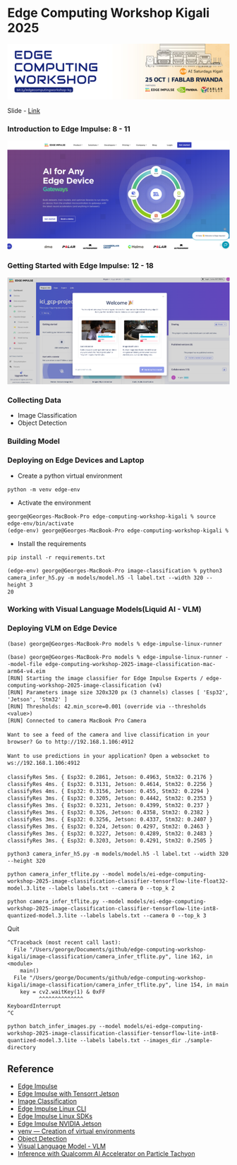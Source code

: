 # Edge Computing Workshop Kigali 2025

![Cover Image](./asset/header-image.jpg)

Slide - [Link](https://docs.google.com/presentation/d/1E56lccdfK-RObEJX98kK9nOLPP6bARF_jRshlebHVts/edit?usp=sharing) 


### Introduction to Edge Impulse: 8 - 11
![Edge Impulse Image](./asset/edge-impulse-cover.png)


### Getting Started with Edge Impulse: 12 - 18 

![Welcome Image](./asset/welcome.png)

### Collecting Data 
<!-- ![Welcome Image](./asset/welcome.png) -->
- Image Classification 
- Object Detection 

### Building Model 
<!-- ![Welcome Image](./asset/welcome.png) -->

### Deploying on Edge Devices and Laptop 
<!-- ![Welcome Image](./asset/welcome.png) -->

- Create a python virtual environment 
```
python -m venv edge-env
```
- Activate the environment
```
george@Georges-MacBook-Pro edge-computing-workshop-kigali % source edge-env/bin/activate
(edge-env) george@Georges-MacBook-Pro edge-computing-workshop-kigali % 
```

- Install the requirements
```
pip install -r requirements.txt
```

```
(edge-env) george@Georges-MacBook-Pro image-classification % python3 camera_infer_h5.py -m models/model.h5 -l label.txt --width 320 --height 3
20 
```

### Working with Visual Language Models(Liquid AI - VLM) 
<!-- ![Welcome Image](./asset/welcome.png) -->

### Deploying VLM on Edge Device 
<!-- ![Welcome Image](./asset/welcome.png) -->


```
(base) george@Georges-MacBook-Pro models % edge-impulse-linux-runner

```

```
(base) george@Georges-MacBook-Pro models % edge-impulse-linux-runner --model-file edge-computing-workshop-2025-image-classification-mac-arm64-v4.eim 
[RUN] Starting the image classifier for Edge Impulse Experts / edge-computing-workshop-2025-image-classification (v4)
[RUN] Parameters image size 320x320 px (3 channels) classes [ 'Esp32', 'Jetson', 'Stm32' ]
[RUN] Thresholds: 42.min_score=0.001 (override via --thresholds <value>)
[RUN] Connected to camera MacBook Pro Camera

Want to see a feed of the camera and live classification in your browser? Go to http://192.168.1.106:4912

Want to use predictions in your application? Open a websocket to ws://192.168.1.106:4912

classifyRes 5ms. { Esp32: 0.2861, Jetson: 0.4963, Stm32: 0.2176 }
classifyRes 4ms. { Esp32: 0.3131, Jetson: 0.4614, Stm32: 0.2256 }
classifyRes 4ms. { Esp32: 0.3156, Jetson: 0.455, Stm32: 0.2294 }
classifyRes 3ms. { Esp32: 0.3205, Jetson: 0.4442, Stm32: 0.2353 }
classifyRes 3ms. { Esp32: 0.3231, Jetson: 0.4399, Stm32: 0.237 }
classifyRes 3ms. { Esp32: 0.326, Jetson: 0.4358, Stm32: 0.2382 }
classifyRes 3ms. { Esp32: 0.3256, Jetson: 0.4337, Stm32: 0.2407 }
classifyRes 3ms. { Esp32: 0.324, Jetson: 0.4297, Stm32: 0.2463 }
classifyRes 3ms. { Esp32: 0.3227, Jetson: 0.4289, Stm32: 0.2483 }
classifyRes 3ms. { Esp32: 0.3203, Jetson: 0.4291, Stm32: 0.2505 }
```

```
python3 camera_infer_h5.py -m models/model.h5 -l label.txt --width 320 --height 320
```

```
python camera_infer_tflite.py --model models/ei-edge-computing-workshop-2025-image-classification-classifier-tensorflow-lite-float32-model.3.lite --labels labels.txt --camera 0 --top_k 2
```

```
python camera_infer_tflite.py --model models/ei-edge-computing-workshop-2025-image-classification-classifier-tensorflow-lite-int8-quantized-model.3.lite --labels labels.txt --camera 0 --top_k 3
```

Quit
```
^CTraceback (most recent call last):
  File "/Users/george/Documents/github/edge-computing-workshop-kigali/image-classification/camera_infer_tflite.py", line 162, in <module>
    main()
  File "/Users/george/Documents/github/edge-computing-workshop-kigali/image-classification/camera_infer_tflite.py", line 154, in main
    key = cv2.waitKey(1) & 0xFF
          ^^^^^^^^^^^^^^
KeyboardInterrupt
^C
```

```
python batch_infer_images.py --model models/ei-edge-computing-workshop-2025-image-classification-classifier-tensorflow-lite-int8-quantized-model.3.lite --labels labels.txt --images_dir ./sample-directory
```

## Reference 
- [Edge Impulse]()
- [Edge Impulse with Tensorrt Jetson](https://docs.edgeimpulse.com/tools/libraries/sdks/inference/linux/cpp#tensorrt)
- [Image Classification]()
- [Edge Impulse Linux CLI](https://docs.edgeimpulse.com/tools/clis/edge-impulse-linux-cli#edge-impulse-linux-runner)
- [Edge Impulse Linux SDKs](https://docs.edgeimpulse.com/tools/libraries/sdks/inference/linux)
- [Edge Impulse NVIDIA Jetson](https://docs.edgeimpulse.com/hardware/boards/nvidia-jetson)
- [venv — Creation of virtual environments](https://docs.python.org/3/library/venv.html)
- [Object Detection]()
- [Visual Language Model - VLM]()
- [Inference with Qualcomm AI Accelerator on Particle Tachyon](https://www.hackster.io/naveenbskumar/inference-with-qualcomm-ai-accelerator-on-particle-tachyon-1c8888?f=1)
